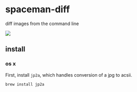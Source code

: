 # spaceman-diff

diff images from the command line

![](https://cloud.githubusercontent.com/assets/2723/3005174/e28c2e00-ddd1-11e3-9dd8-c2c150e0ac86.jpg)

## install

### os x

First, install `jp2a`, which handles conversion of a jpg to acsii.

    brew install jp2a
